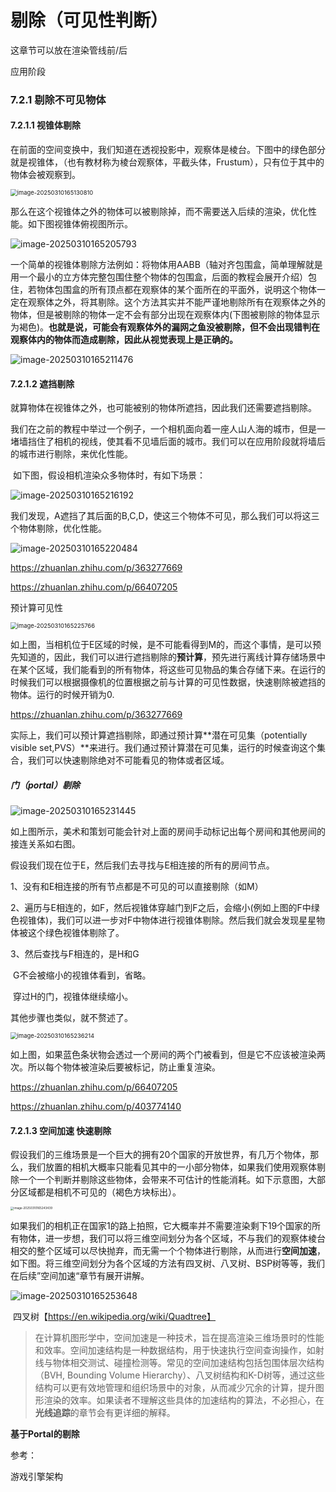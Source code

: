 # 剔除（可见性判断）

这章节可以放在渲染管线前/后



应用阶段

### 7.2.1 剔除不可见物体

#### 7.2.1.1 视锥体剔除

​	在前面的空间变换中，我们知道在透视投影中，观察体是棱台。下图中的绿色部分就是视锥体，（也有教材称为棱台观察体，平截头体，Frustum），只有位于其中的物体会被观察到。

<img src="assets/image-20250310165130810.png" alt="image-20250310165130810" style="zoom:67%;" />

​	那么在这个视锥体之外的物体可以被剔除掉，而不需要送入后续的渲染，优化性能。如下图视锥体俯视图所示。

![image-20250310165205793](assets/image-20250310165205793.png)

​	一个简单的视锥体剔除方法例如：将物体用AABB（轴对齐包围盒，简单理解就是用一个最小的立方体完整包围住整个物体的包围盒，后面的教程会展开介绍）包住，若物体包围盒的所有顶点都在观察体的某个面所在的平面外，说明这个物体一定在观察体之外，将其剔除。这个方法其实并不能严谨地剔除所有在观察体之外的物体，但是被剔除的物体一定不会有部分出现在观察体内(下图被剔除的物体显示为褐色)。**也就是说，可能会有观察体外的漏网之鱼没被剔除，但不会出现错判在观察体内的物体而造成剔除，因此从视觉表现上是正确的。**

![image-20250310165211476](assets/image-20250310165211476.png)



#### 7.2.1.2 遮挡剔除

​	就算物体在视锥体之外，也可能被别的物体所遮挡，因此我们还需要遮挡剔除。

​	我们在之前的教程中举过一个例子，一个相机面向着一座人山人海的城市，但是一堵墙挡住了相机的视线，使其看不见墙后面的城市。我们可以在应用阶段就将墙后的城市进行剔除，来优化性能。

​	如下图，假设相机渲染众多物体时，有如下场景：

![image-20250310165216192](assets/image-20250310165216192.png)

我们发现，A遮挡了其后面的B,C,D，使这三个物体不可见，那么我们可以将这三个物体剔除，优化性能。

![image-20250310165220484](assets/image-20250310165220484.png)



https://zhuanlan.zhihu.com/p/363277669

https://zhuanlan.zhihu.com/p/66407205

预计算可见性

<img src="assets/image-20250310165225766.png" alt="image-20250310165225766" style="zoom:67%;" />

如上图，当相机位于E区域的时候，是不可能看得到M的，而这个事情，是可以预先知道的，因此，我们可以进行遮挡剔除的**预计算**，预先进行离线计算存储场景中在某个区域，我们能看到的所有物体，将这些可见物品的集合存储下来。在运行的时候我们可以根据摄像机的位置根据之前与计算的可见性数据，快速剔除被遮挡的物体。运行的时候开销为0.

https://zhuanlan.zhihu.com/p/363277669



实际上，我们可以预计算遮挡剔除，即通过预计算**潜在可见集（potentially visible set,PVS）**来进行。我们通过预计算潜在可见集，运行的时候查询这个集合，我们可以快速剔除绝对不可能看见的物体或者区域。

##### 门（portal）剔除



![image-20250310165231445](assets/image-20250310165231445.png)

如上图所示，美术和策划可能会针对上面的房间手动标记出每个房间和其他房间的接连关系如右图。

假设我们现在位于E，然后我们去寻找与E相连接的所有的房间节点。

1、没有和E相连接的所有节点都是不可见的可以直接剔除（如M）

2、遍历与E相连的，如F，然后视锥体穿越门到F之后，会缩小(例如上图的F中绿色视锥体)，我们可以进一步对F中物体进行视锥体剔除。然后我们就会发现星星物体被这个绿色视锥体剔除了。

3、然后查找与F相连的，是H和G

​	G不会被缩小的视锥体看到，省略。

​	穿过H的门，视锥体继续缩小。

其他步骤也类似，就不赘述了。



<img src="assets/image-20250310165236214.png" alt="image-20250310165236214" style="zoom:67%;" />

如上图，如果蓝色条状物会透过一个房间的两个门被看到，但是它不应该被渲染两次。所以每个物体被渲染后要被标记，防止重复渲染。



https://zhuanlan.zhihu.com/p/66407205

https://zhuanlan.zhihu.com/p/403774140







####  7.2.1.3 空间加速 快速剔除

​	假设我们的三维场景是一个巨大的拥有20个国家的开放世界，有几万个物体，那么，我们放置的相机大概率只能看见其中的一小部分物体，如果我们使用观察体剔除一个一个判断并剔除这些物体，会带来不可估计的性能消耗。如下示意图，大部分区域都是相机不可见的（褐色方块标出）。

<img src="assets/image-20250310165243439.png" alt="image-20250310165243439" style="zoom: 33%;" />

如果我们的相机正在国家1的路上拍照，它大概率并不需要渲染剩下19个国家的所有物体，进一步想，我们可以将三维空间划分为各个区域，不与我们的观察体棱台相交的整个区域可以尽快抛弃，而无需一个个物体进行剔除，从而进行**空间加速**，如下图。将三维空间划分为各个区域的方法有四叉树、八叉树、BSP树等等，我们在后续”空间加速“章节有展开讲解。



![image-20250310165253648](assets/image-20250310165253648.png)

​																四叉树【https://en.wikipedia.org/wiki/Quadtree】

> 在计算机图形学中，空间加速是一种技术，旨在提高渲染三维场景时的性能和效率。空间加速结构是一种数据结构，用于快速执行空间查询操作，如射线与物体相交测试、碰撞检测等。常见的空间加速结构包括包围体层次结构（BVH, Bounding Volume Hierarchy）、八叉树结构和K-D树等，通过这些结构可以更有效地管理和组织场景中的对象，从而减少冗余的计算，提升图形渲染的效率。如果读者不理解这些具体的加速结构的算法，不必担心，在**光线追踪**的章节会有更详细的解释。







**基于Portal的剔除**





参考：

游戏引擎架构

